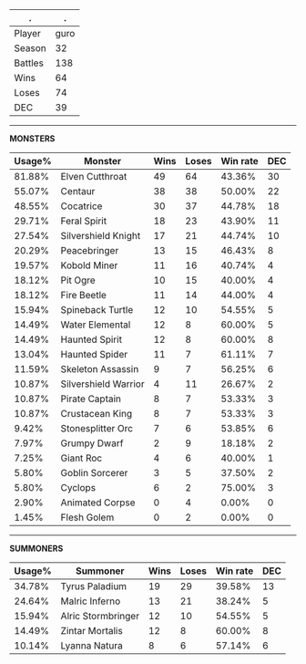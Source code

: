 .|.
|-|-
Player|guro
Season|32
Battles|138
Wins|64
Loses|74
DEC|39

---
**MONSTERS**

Usage%|Monster|Wins|Loses|Win rate|DEC|
-|-|-|-|-|-|
81.88%|Elven Cutthroat|49|64|43.36%|30|
55.07%|Centaur|38|38|50.00%|22|
48.55%|Cocatrice|30|37|44.78%|18|
29.71%|Feral Spirit|18|23|43.90%|11|
27.54%|Silvershield Knight|17|21|44.74%|10|
20.29%|Peacebringer|13|15|46.43%|8|
19.57%|Kobold Miner|11|16|40.74%|4|
18.12%|Pit Ogre|10|15|40.00%|4|
18.12%|Fire Beetle|11|14|44.00%|4|
15.94%|Spineback Turtle|12|10|54.55%|5|
14.49%|Water Elemental|12|8|60.00%|5|
14.49%|Haunted Spirit|12|8|60.00%|8|
13.04%|Haunted Spider|11|7|61.11%|7|
11.59%|Skeleton Assassin|9|7|56.25%|6|
10.87%|Silvershield Warrior|4|11|26.67%|2|
10.87%|Pirate Captain|8|7|53.33%|3|
10.87%|Crustacean King|8|7|53.33%|3|
9.42%|Stonesplitter Orc|7|6|53.85%|6|
7.97%|Grumpy Dwarf|2|9|18.18%|2|
7.25%|Giant Roc|4|6|40.00%|1|
5.80%|Goblin Sorcerer|3|5|37.50%|2|
5.80%|Cyclops|6|2|75.00%|3|
2.90%|Animated Corpse|0|4|0.00%|0|
1.45%|Flesh Golem|0|2|0.00%|0|

---
**SUMMONERS**

Usage%|Summoner|Wins|Loses|Win rate|DEC|
-|-|-|-|-|-|
34.78%|Tyrus Paladium|19|29|39.58%|13|
24.64%|Malric Inferno|13|21|38.24%|5|
15.94%|Alric Stormbringer|12|10|54.55%|5|
14.49%|Zintar Mortalis|12|8|60.00%|8|
10.14%|Lyanna Natura|8|6|57.14%|6|
